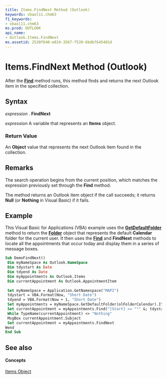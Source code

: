 ```yaml
---
title: Items.FindNext Method (Outlook)
keywords: vbaol11.chm63
f1_keywords:
- vbaol11.chm63
ms.prod: OUTLOOK
api_name:
- Outlook.Items.FindNext
ms.assetid: 2530f640-e024-3567-f539-6bdbf645401d
---
```



# Items.FindNext Method (Outlook)

After the  **[Find](items-find-method-outlook.md)** method runs, this method finds and returns the next Outlook item in the specified collection.


## Syntax

 _expression_ . **FindNext**

 _expression_ A variable that represents an **Items** object.


### Return Value

An  **Object** value that represents the next Outlook item found in the collection.


## Remarks

 The search operation begins from the current position, which matches the expression previously set through the **Find** method.

The method returns an Outlook item object if the call succeeds; it returns  **Null** (or **Nothing** in Visual Basic) if it fails.


## Example

This Visual Basic for Applications (VBA) example uses the  **[GetDefaultFolder](namespace-getdefaultfolder-method-outlook.md)** method to return the **[Folder](folder-object-outlook.md)** object that represents the default **Calendar** folder for the current user. It then uses the **[Find](items-find-method-outlook.md)** and **FindNext** methods to locate all the appointments that occur today and display them in a series of message boxes.


```vb
Sub DemoFindNext() 
 Dim myNameSpace As Outlook.NameSpace 
 Dim tdystart As Date 
 Dim tdyend As Date 
 Dim myAppointments As Outlook.Items 
 Dim currentAppointment As Outlook.AppointmentItem 
 
 Set myNameSpace = Application.GetNamespace("MAPI") 
 tdystart = VBA.Format(Now, "Short Date") 
 tdyend = VBA.Format(Now + 1, "Short Date") 
 Set myAppointments = myNameSpace.GetDefaultFolder(olFolderCalendar).Items 
 Set currentAppointment = myAppointments.Find("[Start] >= """ &; tdystart &; """ and [Start] <= """ &; tdyend &; """") 
 While TypeName(currentAppointment) <> "Nothing" 
 MsgBox currentAppointment.Subject 
 Set currentAppointment = myAppointments.FindNext 
Wend 
End Sub
```


## See also


#### Concepts


[Items Object](items-object-outlook.md)

